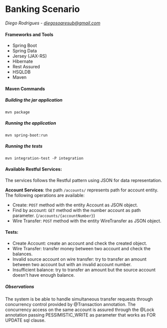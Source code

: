 # Banking Scenario


*Diego Rodrigues - diegosoaresub@gmail.com*


#### Frameworks and Tools

- Spring Boot
- Spring Data
- Jersey (JAX-RS)
- Hibernate
- Rest Assured
- HSQLDB
- Maven

#### Maven Commands


##### Building the jar application
`mvn package`

##### Running the application
`mvn spring-boot:run`

##### Running the tests
`mvn integration-test -P integration`


#### Available Restful Services:

The services follows the Restful pattern using JSON for data representation.

**Account Services**: the path `/accounts/` represents path for account entity. The following operations are available:

- Create: `POST` method with the entity Account as JSON object.
- Find by account: `GET` method with the number account as path parameter. (`/accounts/{accountNumber}`)
- Wire Transfer: `POST` method with the entity WireTransfer as JSON object.

#### Tests:
- Create Account: create an account and check the created object.
- Wire Transfer: transfer money between two account and check the balances.
- Invalid source account on wire transfer: try to transfer an amount between two account but with an invalid account number.
- Insufficient balance: try to transfer an amount but the source account doesn't have enough balance.

##### Observations
The system is be able to handle simultaneous transfer requests through concurrency control provided by @Transaction annotation. The concurrency access on the same account is assured through the @Lock annotation passing PESSIMISTIC_WRITE as parameter that works as FOR UPDATE sql clause.
